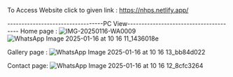 To Access Website click to given link : https://nhps.netlify.app/


----------------------------------PC View---------------------------------------
Home page :
![IMG-20250116-WA0009](https://github.com/user-attachments/assets/bc7dd907-dbc9-41e3-83da-67f4e3b34941)
![WhatsApp Image 2025-01-16 at 10 16 11_1436018e](https://github.com/user-attachments/assets/e6933d1b-0c57-4986-8b00-e3327d18c4e9)

Gallery page :
![WhatsApp Image 2025-01-16 at 10 16 13_bb84d022](https://github.com/user-attachments/assets/efa704f8-a42d-4f2b-a50e-f3c4673bda06)

Contact page:
![WhatsApp Image 2025-01-16 at 10 16 12_8cfc3264](https://github.com/user-attachments/assets/6c33c782-1248-47f7-a7e9-acd59e186824)


